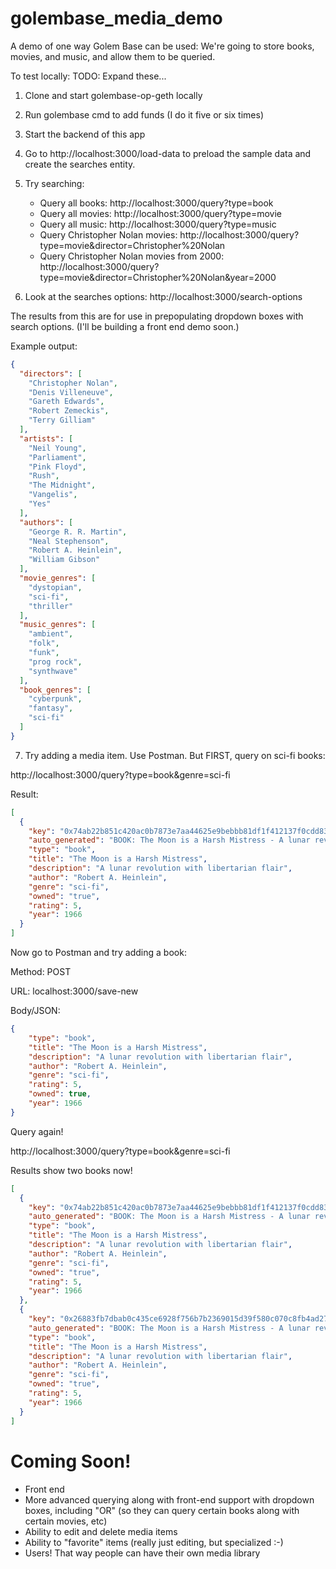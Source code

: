 # golembase_media_demo
A demo of one way Golem Base can be used: We're going to store books, movies, and music, and allow them to be queried.

To test locally: TODO: Expand these...

1. Clone and start golembase-op-geth locally

2. Run golembase cmd to add funds (I do it five or six times)

3. Start the backend of this app

4. Go to http://localhost:3000/load-data to preload the sample data and create the searches entity.

5. Try searching: 

	* Query all books: http://localhost:3000/query?type=book
	* Query all movies: http://localhost:3000/query?type=movie
	* Query all music: http://localhost:3000/query?type=music
	* Query Christopher Nolan movies: http://localhost:3000/query?type=movie&director=Christopher%20Nolan
	* Query Christopher Nolan movies from 2000: http://localhost:3000/query?type=movie&director=Christopher%20Nolan&year=2000

6. Look at the searches options: http://localhost:3000/search-options

The results from this are for use in prepopulating dropdown boxes with search options. (I'll be building a front end demo soon.)

Example output:

```json
{
  "directors": [
    "Christopher Nolan",
    "Denis Villeneuve",
    "Gareth Edwards",
    "Robert Zemeckis",
    "Terry Gilliam"
  ],
  "artists": [
    "Neil Young",
    "Parliament",
    "Pink Floyd",
    "Rush",
    "The Midnight",
    "Vangelis",
    "Yes"
  ],
  "authors": [
    "George R. R. Martin",
    "Neal Stephenson",
    "Robert A. Heinlein",
    "William Gibson"
  ],
  "movie_genres": [
    "dystopian",
    "sci-fi",
    "thriller"
  ],
  "music_genres": [
    "ambient",
    "folk",
    "funk",
    "prog rock",
    "synthwave"
  ],
  "book_genres": [
    "cyberpunk",
    "fantasy",
    "sci-fi"
  ]
}
```

7. Try adding a media item. Use Postman. But FIRST, query on sci-fi books:

http://localhost:3000/query?type=book&genre=sci-fi

Result:
```json
[
  {
    "key": "0x74ab22b851c420ac0b7873e7aa44625e9bebbb81df1f412137f0cdd832d92c53",
    "auto_generated": "BOOK: The Moon is a Harsh Mistress - A lunar revolution with libertarian flair",
    "type": "book",
    "title": "The Moon is a Harsh Mistress",
    "description": "A lunar revolution with libertarian flair",
    "author": "Robert A. Heinlein",
    "genre": "sci-fi",
    "owned": "true",
    "rating": 5,
    "year": 1966
  }
]
```

Now go to Postman and try adding a book:

Method: POST

URL: localhost:3000/save-new

Body/JSON:

```json
{
    "type": "book",
    "title": "The Moon is a Harsh Mistress",
    "description": "A lunar revolution with libertarian flair",
    "author": "Robert A. Heinlein",
    "genre": "sci-fi",
    "rating": 5,
    "owned": true,
    "year": 1966
}
```

Query again!

http://localhost:3000/query?type=book&genre=sci-fi

Results show two books now!

```json
[
  {
    "key": "0x74ab22b851c420ac0b7873e7aa44625e9bebbb81df1f412137f0cdd832d92c53",
    "auto_generated": "BOOK: The Moon is a Harsh Mistress - A lunar revolution with libertarian flair",
    "type": "book",
    "title": "The Moon is a Harsh Mistress",
    "description": "A lunar revolution with libertarian flair",
    "author": "Robert A. Heinlein",
    "genre": "sci-fi",
    "owned": "true",
    "rating": 5,
    "year": 1966
  },
  {
    "key": "0x26883fb7dbab0c435ce6928f756b7b2369015d39f580c070c8fb4ad277d57082",
    "auto_generated": "BOOK: The Moon is a Harsh Mistress - A lunar revolution with libertarian flair",
    "type": "book",
    "title": "The Moon is a Harsh Mistress",
    "description": "A lunar revolution with libertarian flair",
    "author": "Robert A. Heinlein",
    "genre": "sci-fi",
    "owned": "true",
    "rating": 5,
    "year": 1966
  }
]
```

# Coming Soon!

* Front end
* More advanced querying along with front-end support with dropdown boxes, including "OR" (so they can query certain books along with certain movies, etc)
* Ability to edit and delete media items
* Ability to "favorite" items (really just editing, but specialized :-) 
* Users! That way people can have their own media library

